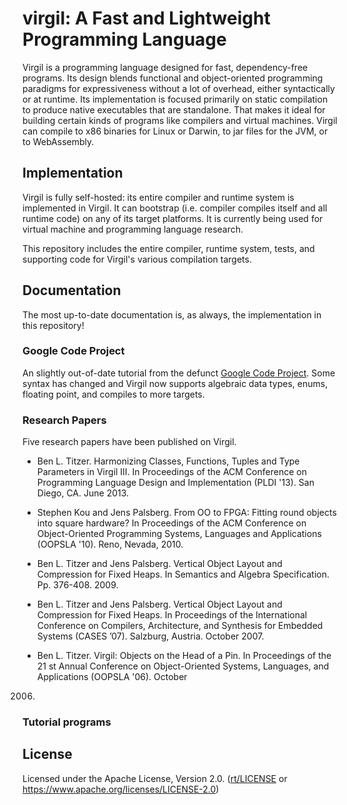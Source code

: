 # virgil: A Fast and Lightweight Programming Language

Virgil is a programming language designed for fast, dependency-free programs.
Its design blends functional and object-oriented programming paradigms for expressiveness
without a lot of overhead, either syntactically or at runtime.
Its implementation is focused primarily on static compilation to produce native
executables that are standalone.
That makes it ideal for building certain kinds of programs like compilers and virtual
machines.
Virgil can compile to x86 binaries for Linux or Darwin, to jar files for the JVM,
or to WebAssembly.

## Implementation

Virgil is fully self-hosted: its entire compiler and runtime system is implemented
in Virgil.
It can bootstrap (i.e. compiler compiles itself and all runtime code) on any of its
target platforms.
It is currently being used for virtual machine and programming language research.

This repository includes the entire compiler, runtime system, tests, and supporting code
for Virgil's various compilation targets.


## Documentation

The most up-to-date documentation is, as always, the implementation in this repository!

### Google Code Project

An slightly out-of-date tutorial from the defunct [Google Code Project](https://code.google.com/archive/p/virgil/).
Some syntax has changed and Virgil now supports algebraic data types, enums, floating point, and compiles to more targets.

### Research Papers

Five research papers have been published on Virgil.

* Ben L. Titzer. Harmonizing Classes, Functions, Tuples and Type Parameters in Virgil III. In
Proceedings of the ACM Conference on Programming Language Design and Implementation
(PLDI '13). San Diego, CA. June 2013.

* Stephen Kou and Jens Palsberg. From OO to FPGA: Fitting round objects into square hardware? In
Proceedings of the ACM Conference on Object-Oriented Programming Systems, Languages and
Applications (OOPSLA '10). Reno, Nevada, 2010.

* Ben L. Titzer and Jens Palsberg. Vertical Object Layout and Compression for Fixed Heaps. In
Semantics and Algebra Specification. Pp. 376-408. 2009.

* Ben L. Titzer and Jens Palsberg. Vertical Object Layout and Compression for Fixed Heaps. In
Proceedings of the International Conference on Compilers, Architecture, and Synthesis for
Embedded Systems (CASES ’07). Salzburg, Austria. October 2007.

* Ben L. Titzer. Virgil: Objects on the Head of a Pin. In Proceedings of the 21 st Annual
Conference on Object-Oriented Systems, Languages, and Applications (OOPSLA '06). October
2006.

### Tutorial programs

## License

Licensed under the Apache License, Version 2.0. ([rt/LICENSE](LICENSE) or https://www.apache.org/licenses/LICENSE-2.0)

